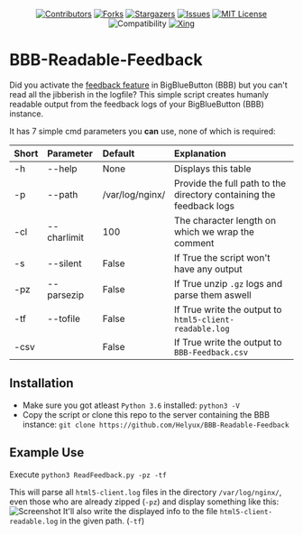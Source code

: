 <div id="shields" align="center">

<!-- PROJECT SHIELDS -->
[![Contributors][contributors-shield]][contributors-url]
[![Forks][forks-shield]][forks-url]
[![Stargazers][stars-shield]][stars-url]
[![Issues][issues-shield]][issues-url]
[![MIT License][license-shield]][license-url]
![Compatibility][compatibility-shield]
[![Xing][xing-shield]][xing-url]
</div>

# BBB-Readable-Feedback

Did you activate the 
[feedback feature](https://docs.bigbluebutton.org/admin/customize.html#collect-feedback-from-the-users)
in BigBlueButton (BBB) but you can't read all the jibberish in the logfile?
This simple script creates humanly readable output from the feedback logs of your BigBlueButton (BBB) instance.

It has 7 simple cmd parameters you **can** use, none of which is required:

| Short | Parameter | Default | Explanation |
| :--- | :--- | :--- | :--- |
| -h | --help | None | Displays this table
| -p | --path | /var/log/nginx/ | Provide the full path to the directory containing the feedback logs |
| -cl | --charlimit | 100 | The character length on which we wrap the comment |
| -s | --silent | False | If True the script won't have any output |
| -pz | --parsezip | False | If True unzip `.gz` logs and parse them aswell |
| -tf | --tofile | False | If True write the output to `html5-client-readable.log` |
| -csv |  | False | If True write the output to `BBB-Feedback.csv` |


## Installation

* Make sure you got atleast `Python 3.6` installed: `python3 -V`
* Copy the script or clone this repo to the server containing the BBB instance:
`git clone https://github.com/Helyux/BBB-Readable-Feedback`

## Example Use

Execute `python3 ReadFeedback.py -pz -tf`

This will parse all `html5-client.log` files in the directory `/var/log/nginx/`, even those who are already
zipped (`-pz`) and display something like this:
![Screenshot](https://user-images.githubusercontent.com/10271600/192272049-36805aa0-a2e1-4de7-8e0d-7c1edd5816e9.png)
It'll also write the displayed info to the file
`html5-client-readable.log` in the given path. (`-tf`)

<!-- MARKDOWN LINKS & IMAGES -->
<!-- https://www.markdownguide.org/basic-syntax/#reference-style-links -->
[contributors-shield]: https://img.shields.io/github/contributors/Helyux/BBB-Readable-Feedback.svg?style=for-the-badge
[contributors-url]: https://github.com/Helyux/BBB-Readable-Feedback/graphs/contributors
[forks-shield]: https://img.shields.io/github/forks/Helyux/BBB-Readable-Feedback.svg?style=for-the-badge
[forks-url]: https://github.com/Helyux/BBB-Readable-Feedback/network/members
[stars-shield]: https://img.shields.io/github/stars/Helyux/BBB-Readable-Feedback.svg?style=for-the-badge
[stars-url]: https://github.com/Helyux/BBB-Readable-Feedback/stargazers
[issues-shield]: https://img.shields.io/github/issues/Helyux/BBB-Readable-Feedback.svg?style=for-the-badge
[issues-url]: https://github.com/Helyux/BBB-Readable-Feedback/issues
[license-shield]: https://img.shields.io/github/license/Helyux/BBB-Readable-Feedback.svg?style=for-the-badge
[license-url]: https://github.com/Helyux/BBB-Readable-Feedback/blob/master/LICENSE
[xing-shield]: https://img.shields.io/static/v1?style=for-the-badge&message=Xing&color=006567&logo=Xing&logoColor=FFFFFF&label
[xing-url]: https://www.xing.com/profile/Lukas_Mahler10
[compatibility-shield]: https://img.shields.io/badge/bbb--compatibility-2.3%20%7C%202.4%20%7C%202.5-success?style=for-the-badge